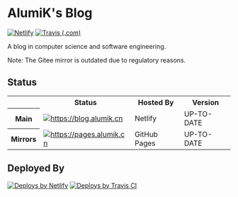 # AlumiK's Blog

[![Netlify](https://img.shields.io/netlify/4afb5d9b-95f3-4c45-b5a6-6358f6180b4e?logo=netlify)](https://app.netlify.com/sites/blog-alumik-cn/deploys)
[![Travis (.com)](https://img.shields.io/travis/com/alumik/alumik.github.io?label=travis&logo=travis)](https://app.travis-ci.com/github/alumik/alumik.github.io)

A blog in computer science and software engineering.

Note: The Gitee mirror is outdated due to regulatory reasons.

## Status

<table>
    <tr>
        <th></th>
        <th style="text-align: center">Status</th>
        <th>Hosted By</th>
        <th>Version</th>
    <tr>
        <th style="text-align: center">Main</th>
        <td>
            <a href="https://blog.alumik.cn">
                <img alt="https://blog.alumik.cn" src="https://img.shields.io/website?url=https%3A%2F%2Fblog.alumik.cn&label=blog.alumik.cn" />
            </a>
        </td>
        <td>
            Netlify
        </td>
        <td>
            UP-TO-DATE
        </td>
    </tr>
    <tr>
        <th style="text-align: center">Mirrors</th>
        <td>
            <a href="https://pages.alumik.cn">
                <img alt="https://pages.alumik.cn" src="https://img.shields.io/website?url=https%3A%2F%2Fpages.alumik.cn&label=pages.alumik.cn" />
            </a>
        </td>
        <td>
            GitHub Pages
        </td>
        <td>
            UP-TO-DATE
        </td>
    </tr>
</table>

## Deployed By

[![Deploys by Netlify](https://www.netlify.com/img/global/badges/netlify-color-accent.svg)](https://www.netlify.com)
[![Deploys by Travis CI](https://www.vectorlogo.zone/logos/travis-ci/travis-ci-ar21.svg)](https://travis-ci.com)
